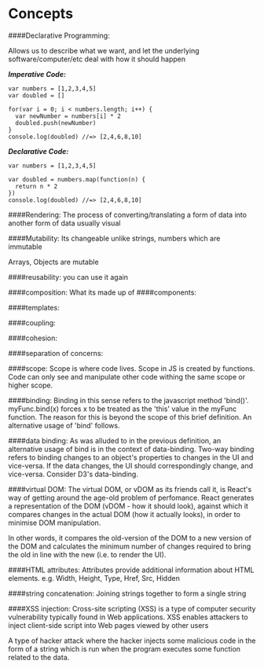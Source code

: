 # Concepts

####Declarative Programming: 

Allows us to describe what we want, and let the underlying software/computer/etc deal with how it should happen

***Imperative Code:***
```
var numbers = [1,2,3,4,5]
var doubled = []

for(var i = 0; i < numbers.length; i++) {
  var newNumber = numbers[i] * 2
  doubled.push(newNumber)
}
console.log(doubled) //=> [2,4,6,8,10]
```
***Declarative Code:***
```
var numbers = [1,2,3,4,5]
 
var doubled = numbers.map(function(n) {
  return n * 2
})
console.log(doubled) //=> [2,4,6,8,10]
```

####Rendering:
The process of converting/translating a form of data into another form of data usually visual

####Mutability:
Its changeable unlike strings, numbers which are immutable
<p> Arrays, Objects are mutable

####reusability:
you can use it again

####composition:
What its made up of
####components:

####templates:

####coupling:

####cohesion:

####separation of concerns:

####scope:
Scope is where code lives. Scope in JS is created by functions. Code can only see and manipulate other code withing the same scope or higher scope. 

####binding:
Binding in this sense refers to the javascript method 'bind()'. myFunc.bind(x) forces x to be treated as the 'this' value in the myFunc function. The reason for this is beyond the scope of this brief definition.
An alternative usage of 'bind' follows.

####data binding:
As was alluded to in the previous definition, an alternative usage of bind is in the context of data-binding. Two-way binding refers to binding changes to an object's properties to changes in the UI and vice-versa. If the data changes, the UI should correspondingly change, and vice-versa.
Consider D3's data-binding.

####virtual DOM:
The virtual DOM, or vDOM as its friends call it, is React's way of getting around the age-old problem of perfomance. React generates a representation of the DOM (vDOM - how it should look), against which it compares changes in the actual DOM (how it actually looks), in order to minimise DOM manipulation.

In other words, it compares the old-version of the DOM to a new version of the DOM and calculates the minimum number of changes required to bring the old in line with the new (i.e. to render the UI).

####HTML attributes:
Attributes provide additional information about HTML elements.
e.g. Width, Height, Type, Href, Src, Hidden

####string concatenation:
Joining strings together to form a single string

####XSS injection:
Cross-site scripting (XSS) is a type of computer security vulnerability typically found in Web applications. XSS enables attackers to inject client-side script into Web pages viewed by other users
<p>
A type of hacker attack where the hacker injects some malicious code in the form of a string which is run when the program executes some function related to the data. 
